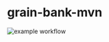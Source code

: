 # grain-bank-mvn
![example workflow](https://github.com/MateuszN949/grain-bank-mvn/actions/workflows/ci.yml/badge.svg)

